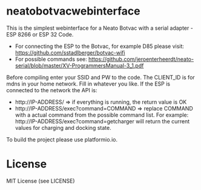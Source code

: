 # neatobotvacwebinterface
This is the simplest webinterface for a Neato Botvac with a serial adapter - ESP 8266 or ESP 32 Code. 

- For connecting the ESP to the Botvac, for example D85 please visit: https://github.com/sstadlberger/botvac-wifi
- For possible commands see: https://github.com/jeroenterheerdt/neato-serial/blob/master/XV-ProgrammersManual-3_1.pdf

Before compiling enter your SSID and PW to the code. The CLIENT_ID is for mdns in your home network. Fill in whatever you like. If the ESP is connected to the network the API is:

- http://IP-ADDRESS/  => if everything is running, the return value is OK
- http://IP-ADDRESS/exec?command=COMMAND => replace COMMAND with a actual command from the possible command list. For example: http://IP-ADDRESS/exec?command=getcharger will return the current values for charging and docking state. 

To build the project please use platformio.io.

# License
MIT License (see LICENSE)
